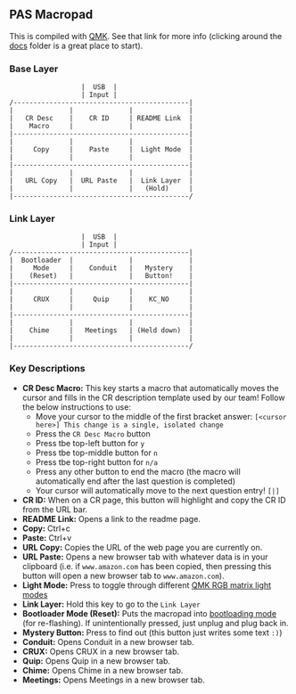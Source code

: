 ## PAS Macropad

This is compiled with [QMK](https://github.com/qmk/qmk_firmware). See that link
for more info (clicking around the
[docs](https://github.com/qmk/qmk_firmware/tree/master/docs)
folder is a great place to start).

### Base Layer

```
                  |  USB  |
                  | Input |
/--------------------------------------------|
|              |              |              |
|   CR Desc    |    CR ID     | README Link  |
|    Macro     |              |              |
|--------------------------------------------|
|              |              |              |
|     Copy     |    Paste     |  Light Mode  |
|              |              |              |
|--------------------------------------------|
|              |              |              |
|   URL Copy   |  URL Paste   |  Link Layer  |
|              |              |   (Hold)     |
|--------------------------------------------/

```

### Link Layer

```
                  |  USB  |
                  | Input |
/--------------------------------------------|
|  Bootloader  |              |              |
|     Mode     |    Conduit   |   Mystery    |
|    (Reset)   |              |   Button!    |
|--------------------------------------------|
|              |              |              |
|     CRUX     |     Quip     |    KC_NO     |
|              |              |              |
|--------------------------------------------|
|              |              |              |
|    Chime     |   Meetings   | (Held down)  |
|              |              |              |
|--------------------------------------------/

```

### Key Descriptions

* **CR Desc Macro:** This key starts a macro that automatically moves the cursor and fills in the CR description template used by our team! Follow the below instructions to use:
  * Move your cursor to the middle of the first bracket answer:
    `[<cursor here>] This change is a single, isolated change`
  * Press the `CR Desc Macro` button
  * Press tbe top-left button for `y`
  * Press tbe top-middle button for `n`
  * Press tbe top-right button for `n/a`
  * Press any other button to end the macro (the macro will automatically end after the last question is completed)
  * Your cursor will automatically move to the next question entry! `[|]`
* **CR ID:** When on a CR page, this button will highlight and copy the CR ID from the URL bar.
* **README Link:** Opens a link to the readme page.
* **Copy:** Ctrl+c
* **Paste:** Ctrl+v
* **URL Copy:** Copies the URL of the web page you are currently on.
* **URL Paste:** Opens a new browser tab with whatever data is in your clipboard (i.e. if `www.amazon.com` has been copied, then pressing this button will open a new browser tab to `www.amazon.com`).
* **Light Mode:** Press to toggle through different [QMK RGB matrix light modes](https://github.com/qmk/qmk_firmware/blob/master/docs/feature_rgb_matrix.md#rgb-matrix-effects-idrgb-matrix-effects)
* **Link Layer:** Hold this key to go to the `Link Layer`
* **Bootloader Mode (Reset):** Puts the macropad into [bootloading mode](https://github.com/qmk/qmk_firmware/blob/master/docs/newbs_flashing.md) (for re-flashing). If unintentionally pressed, just unplug and plug back in.
* **Mystery Button:** Press to find out (this button just writes some text `:)`)
* **Conduit:** Opens Conduit in a new browser tab.
* **CRUX:** Opens CRUX in a new browser tab.
* **Quip:** Opens Quip in a new browser tab.
* **Chime:** Opens Chime in a new browser tab.
* **Meetings:** Opens Meetings in a new browser tab.
